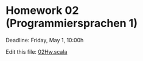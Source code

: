 # Homework 02 (Programmiersprachen 1)

Deadline: Friday, May 1, 10:00h

Edit this file: [02Hw.scala](02Hw.scala)
